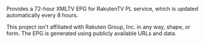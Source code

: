 Provides a 72-hour XMLTV EPG for RakutenTV PL service, which is updated automatically every 8 hours.

This project isn't affiliated with Rakuten Group, Inc. in any way, shape, or form. The EPG is generated using publicly available URLs and data.

